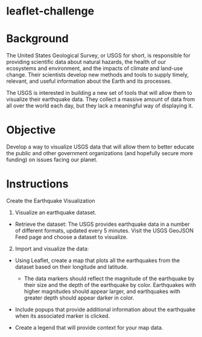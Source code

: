 # leaflet-challenge

# Background

The United States Geological Survey, or USGS for short, is responsible for providing scientific data about natural hazards, the health of our ecosystems and environment, and the impacts of climate and land-use change. Their scientists develop new methods and tools to supply timely, relevant, and useful information about the Earth and its processes.

The USGS is interested in building a new set of tools that will allow them to visualize their earthquake data. They collect a massive amount of data from all over the world each day, but they lack a meaningful way of displaying it. 

# Objective 

Develop a way to visualize USGS data that will allow them to better educate the public and other government organizations (and hopefully secure more funding) on issues facing our planet.

# Instructions

Create the Earthquake Visualization

1.  Visualize an earthquake dataset.

  - Retrieve the dataset:  The USGS provides earthquake data in a number of different formats, updated every 5 minutes.         Visit the USGS GeoJSON Feed page and choose a dataset to visualize.

2.  Import and visualize the data:

  - Using Leaflet, create a map that plots all the earthquakes from the dataset based on their longitude and latitude.

    - The data markers should reflect the magnitude of the earthquake by their size and the depth of the earthquake by            color. Earthquakes with higher magnitudes should appear larger, and earthquakes with greater depth should appear            darker in color.

  - Include popups that provide additional information about the earthquake when its associated marker is clicked.

  - Create a legend that will provide context for your map data.
